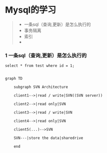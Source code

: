 # Mysql的学习
> * 一条sql（查询,更新）是怎么执行的
> * 事务隔离
> * 索引
> * 


### 1 一条sql（查询,更新）是怎么执行的
```
select * from test where id = 1;
```
```mermaid

graph TD

    subgraph SVN Architecture

    client1-->|read / write|SVN((SVN server))

    client2-->|read only|SVN

    client3-->|read / write|SVN

    client4-->|read only|SVN

    client5(...)-->SVN

    SVN---|store the data|sharedrive

    end

```
